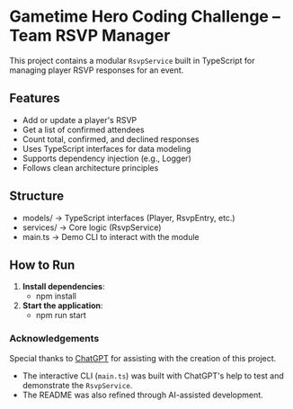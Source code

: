 # Gametime Hero Coding Challenge – Team RSVP Manager

This project contains a modular `RsvpService` built in TypeScript for managing player RSVP responses for an event.

## Features

- Add or update a player's RSVP
- Get a list of confirmed attendees
- Count total, confirmed, and declined responses
- Uses TypeScript interfaces for data modeling
- Supports dependency injection (e.g., Logger)
- Follows clean architecture principles

## Structure

- models/      -> TypeScript interfaces (Player, RsvpEntry, etc.)
- services/    -> Core logic (RsvpService)
- main.ts      -> Demo CLI to interact with the module

## How to Run

1. **Install dependencies**:
   - npm install
2. **Start the application**:
   - npm run start

### Acknowledgements

Special thanks to [ChatGPT](https://openai.com/chatgpt) for assisting with the creation of this project.

- The interactive CLI (`main.ts`) was built with ChatGPT's help to test and demonstrate the `RsvpService`.
- The README was also refined through AI-assisted development.
